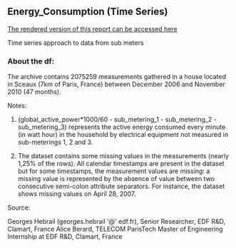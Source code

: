 ## Energy_Consumption (Time Series)


[The rendered version of this report can be accessed here](https://rpubs.com/Luis-VAR/613830) 


Time series approach to data from sub meters

### About the df:

The archive contains 2075259 measurements gathered in a house located in Sceaux (7km of Paris, France) between December 2006 and November 2010 (47 months).

Notes:

1. (global_active_power*1000/60 - sub_metering_1 - sub_metering_2 - sub_metering_3) represents the active energy consumed every minute (in watt hour) in the household by electrical equipment not measured in sub-meterings 1, 2 and 3.

2. The dataset contains some missing values in the measurements (nearly 1,25% of the rows). All calendar timestamps are present in the dataset but for some timestamps, the measurement values are missing: a missing value is represented by the absence of value between two consecutive semi-colon attribute separators. For instance, the dataset shows missing values on April 28, 2007.

Source:

Georges Hebrail (georges.hebrail '@' edf.fr), Senior Researcher, EDF R&D, Clamart, France
Alice Berard, TELECOM ParisTech Master of Engineering Internship at EDF R&D, Clamart, France
